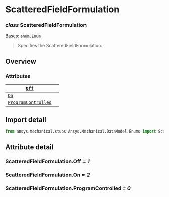 # ScatteredFieldFormulation

### *class* ScatteredFieldFormulation

Bases: [`enum.Enum`](https://docs.python.org/3/library/enum.html#enum.Enum)

> Specifies the ScatteredFieldFormulation.

> <!-- !! processed by numpydoc !! -->

## Overview

### Attributes

| [`Off`](#ScatteredFieldFormulation.Off)                             |    |
|---------------------------------------------------------------------|----|
| [`On`](#ScatteredFieldFormulation.On)                               |    |
| [`ProgramControlled`](#ScatteredFieldFormulation.ProgramControlled) |    |

## Import detail

```python
from ansys.mechanical.stubs.Ansys.Mechanical.DataModel.Enums import ScatteredFieldFormulation
```

## Attribute detail

### ScatteredFieldFormulation.Off *= 1*

### ScatteredFieldFormulation.On *= 2*

### ScatteredFieldFormulation.ProgramControlled *= 0*
